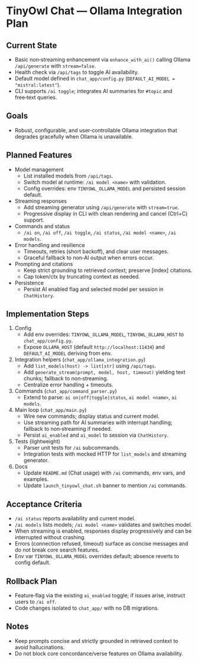 # TinyOwl Chat — Ollama Integration Plan

## Current State
- Basic non‑streaming enhancement via `enhance_with_ai()` calling Ollama `/api/generate` with `stream=false`.
- Health check via `/api/tags` to toggle AI availability.
- Default model defined in `chat_app/config.py` (`DEFAULT_AI_MODEL = "mistral:latest"`).
- CLI supports `/ai toggle`; integrates AI summaries for `#topic` and free‑text queries.

## Goals
- Robust, configurable, and user‑controllable Ollama integration that degrades gracefully when Ollama is unavailable.

## Planned Features
- Model management
  - List installed models from `/api/tags`.
  - Switch model at runtime: `/ai model <name>` with validation.
  - Config overrides: env `TINYOWL_OLLAMA_MODEL` and persisted session default.
- Streaming responses
  - Add streaming generator using `/api/generate` with `stream=true`.
  - Progressive display in CLI with clean rendering and cancel (Ctrl+C) support.
- Commands and status
  - `/ai on`, `/ai off`, `/ai toggle`, `/ai status`, `/ai model <name>`, `/ai models`.
- Error handling and resilience
  - Timeouts, retries (short backoff), and clear user messages.
  - Graceful fallback to non‑AI output when errors occur.
- Prompting and citations
  - Keep strict grounding to retrieved context; preserve [index] citations.
  - Cap token/ctx by truncating context as needed.
- Persistence
  - Persist AI enabled flag and selected model per session in `ChatHistory`.

## Implementation Steps
1. Config
   - Add env overrides: `TINYOWL_OLLAMA_MODEL`, `TINYOWL_OLLAMA_HOST` to `chat_app/config.py`.
   - Expose `OLLAMA_HOST` (default `http://localhost:11434`) and `DEFAULT_AI_MODEL` deriving from env.
2. Integration helpers (`chat_app/ollama_integration.py`)
   - Add `list_models(host) -> list[str]` using `/api/tags`.
   - Add `generate_stream(prompt, model, host, timeout)` yielding text chunks; fallback to non‑streaming.
   - Centralize error handling + timeouts.
3. Commands (`chat_app/command_parser.py`)
   - Extend to parse: `ai on|off|toggle|status`, `ai model <name>`, `ai models`.
4. Main loop (`chat_app/main.py`)
   - Wire new commands; display status and current model.
   - Use streaming path for AI summaries with interrupt handling; fallback to non‑streaming if needed.
   - Persist `ai_enabled` and `ai_model` to session via `ChatHistory`.
5. Tests (lightweight)
   - Parser unit tests for `/ai` subcommands.
   - Integration tests with mocked HTTP for `list_models` and streaming generator.
6. Docs
   - Update `README.md` (Chat usage) with `/ai` commands, env vars, and examples.
   - Update `launch_tinyowl_chat.sh` banner to mention `/ai` commands.

## Acceptance Criteria
- `/ai status` reports availability and current model.
- `/ai models` lists models; `/ai model <name>` validates and switches model.
- When streaming is enabled, responses display progressively and can be interrupted without crashing.
- Errors (connection refused, timeout) surface as concise messages and do not break core search features.
- Env var `TINYOWL_OLLAMA_MODEL` overrides default; absence reverts to config default.

## Rollback Plan
- Feature‑flag via the existing `ai_enabled` toggle; if issues arise, instruct users to `/ai off`.
- Code changes isolated to `chat_app/` with no DB migrations.

## Notes
- Keep prompts concise and strictly grounded in retrieved context to avoid hallucinations.
- Do not block core concordance/verse features on Ollama availability.
